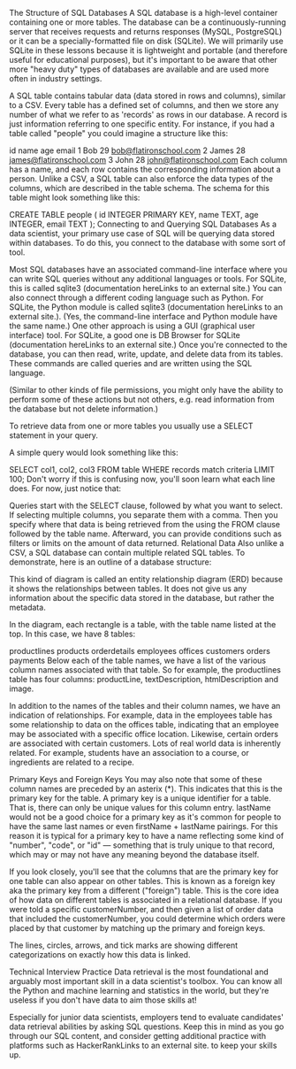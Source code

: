 The Structure of SQL Databases
A SQL database is a high-level container containing one or more tables. The database can be a continuously-running server that receives requests and returns responses (MySQL, PostgreSQL) or it can be a specially-formatted file on disk (SQLite). We will primarily use SQLite in these lessons because it is lightweight and portable (and therefore useful for educational purposes), but it's important to be aware that other more "heavy duty" types of databases are available and are used more often in industry settings.

A SQL table contains tabular data (data stored in rows and columns), similar to a CSV. Every table has a defined set of columns, and then we store any number of what we refer to as 'records' as rows in our database. A record is just information referring to one specific entity. For instance, if you had a table called "people" you could imagine a structure like this:

id	name	age	email
1	Bob	29	bob@flatironschool.com
2	James	28	james@flatironschool.com
3	John	28	john@flatironschool.com
Each column has a name, and each row contains the corresponding information about a person. Unlike a CSV, a SQL table can also enforce the data types of the columns, which are described in the table schema. The schema for this table might look something like this:

CREATE TABLE people (
  id INTEGER PRIMARY KEY,
  name TEXT,
  age INTEGER,
  email TEXT
);
Connecting to and Querying SQL Databases
As a data scientist, your primary use case of SQL will be querying data stored within databases. To do this, you connect to the database with some sort of tool.

Most SQL databases have an associated command-line interface where you can write SQL queries without any additional languages or tools. For SQLite, this is called sqlite3 (documentation hereLinks to an external site.)
You can also connect through a different coding language such as Python. For SQLite, the Python module is called sqlite3 (documentation hereLinks to an external site.). (Yes, the command-line interface and Python module have the same name.)
One other approach is using a GUI (graphical user interface) tool. For SQLite, a good one is DB Browser for SQLite (documentation hereLinks to an external site.)
Once you're connected to the database, you can then read, write, update, and delete data from its tables. These commands are called queries and are written using the SQL language.

(Similar to other kinds of file permissions, you might only have the ability to perform some of these actions but not others, e.g. read information from the database but not delete information.)

To retrieve data from one or more tables you usually use a SELECT statement in your query.

A simple query would look something like this:

SELECT col1, col2, col3
FROM table
WHERE records match criteria
LIMIT 100;
Don't worry if this is confusing now, you'll soon learn what each line does. For now, just notice that:

Queries start with the SELECT clause, followed by what you want to select. If selecting multiple columns, you separate them with a comma.
Then you specify where that data is being retrieved from the using the FROM clause followed by the table name.
Afterward, you can provide conditions such as filters or limits on the amount of data returned.
Relational Data
Also unlike a CSV, a SQL database can contain multiple related SQL tables. To demonstrate, here is an outline of a database structure:



This kind of diagram is called an entity relationship diagram (ERD) because it shows the relationships between tables. It does not give us any information about the specific data stored in the database, but rather the metadata.

In the diagram, each rectangle is a table, with the table name listed at the top. In this case, we have 8 tables:

productlines
products
orderdetails
employees
offices
customers
orders
payments
Below each of the table names, we have a list of the various column names associated with that table. So for example, the productlines table has four columns: productLine, textDescription, htmlDescription and image.

In addition to the names of the tables and their column names, we have an indication of relationships. For example, data in the employees table has some relationship to data on the offices table, indicating that an employee may be associated with a specific office location. Likewise, certain orders are associated with certain customers. Lots of real world data is inherently related. For example, students have an association to a course, or ingredients are related to a recipe.

Primary Keys and Foreign Keys
You may also note that some of these column names are preceded by an asterix (*). This indicates that this is the primary key for the table. A primary key is a unique identifier for a table. That is, there can only be unique values for this column entry. lastName would not be a good choice for a primary key as it's common for people to have the same last names or even firstName + lastName pairings. For this reason it is typical for a primary key to have a name reflecting some kind of "number", "code", or "id" — something that is truly unique to that record, which may or may not have any meaning beyond the database itself.

If you look closely, you'll see that the columns that are the primary key for one table can also appear on other tables. This is known as a foreign key aka the primary key from a different ("foreign") table. This is the core idea of how data on different tables is associated in a relational database. If you were told a specific customerNumber, and then given a list of order data that included the customerNumber, you could determine which orders were placed by that customer by matching up the primary and foreign keys.

The lines, circles, arrows, and tick marks are showing different categorizations on exactly how this data is linked.

Technical Interview Practice
Data retrieval is the most foundational and arguably most important skill in a data scientist's toolbox. You can know all the Python and machine learning and statistics in the world, but they're useless if you don't have data to aim those skills at!

Especially for junior data scientists, employers tend to evaluate candidates' data retrieval abilities by asking SQL questions. Keep this in mind as you go through our SQL content, and consider getting additional practice with platforms such as HackerRankLinks to an external site. to keep your skills up.



